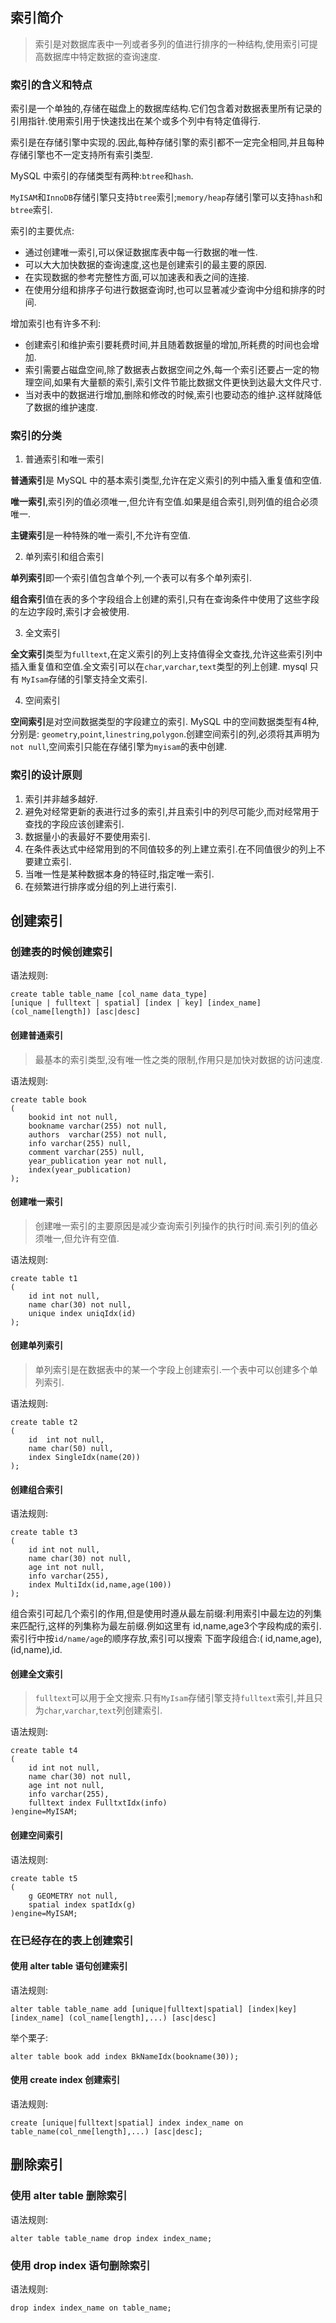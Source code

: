 ## 索引简介

> 索引是对数据库表中一列或者多列的值进行排序的一种结构,使用索引可提高数据库中特定数据的查询速度.

### 索引的含义和特点

索引是一个单独的,存储在磁盘上的数据库结构.它们包含着对数据表里所有记录的引用指针.使用索引用于快速找出在某个或多个列中有特定值得行.

索引是在存储引擎中实现的.因此,每种存储引擎的索引都不一定完全相同,并且每种存储引擎也不一定支持所有索引类型.

MySQL 中索引的存储类型有两种:`btree`和`hash`.

`MyISAM`和`InnoDB`存储引擎只支持`btree`索引;`memory/heap`存储引擎可以支持`hash`和`btree`索引.

索引的主要优点:

* 通过创建唯一索引,可以保证数据库表中每一行数据的唯一性.
* 可以大大加快数据的查询速度,这也是创建索引的最主要的原因.
* 在实现数据的参考完整性方面,可以加速表和表之间的连接.
* 在使用分组和排序子句进行数据查询时,也可以显著减少查询中分组和排序的时间.



增加索引也有许多不利:

* 创建索引和维护索引要耗费时间,并且随着数据量的增加,所耗费的时间也会增加.
* 索引需要占磁盘空间,除了数据表占数据空间之外,每一个索引还要占一定的物理空间,如果有大量额的索引,索引文件节能比数据文件更快到达最大文件尺寸.
* 当对表中的数据进行增加,删除和修改的时候,索引也要动态的维护.这样就降低了数据的维护速度.



### 索引的分类

1. 普通索引和唯一索引

**普通索引**是 MySQL 中的基本索引类型,允许在定义索引的列中插入重复值和空值.

**唯一索引**,索引列的值必须唯一,但允许有空值.如果是组合索引,则列值的组合必须唯一.

**主键索引**是一种特殊的唯一索引,不允许有空值.

2. 单列索引和组合索引

**单列索引**即一个索引值包含单个列,一个表可以有多个单列索引.

**组合索引**值在表的多个字段组合上创建的索引,只有在查询条件中使用了这些字段的左边字段时,索引才会被使用.

3. 全文索引

**全文索引**类型为`fulltext`,在定义索引的列上支持值得全文查找,允许这些索引列中插入重复值和空值.全文索引可以在`char`,`varchar`,`text`类型的列上创建. mysql 只有 `MyIsam`存储的引擎支持全文索引.

4. 空间索引

**空间索引**是对空间数据类型的字段建立的索引. MySQL 中的空间数据类型有4种,分别是: `geometry`,`point`,`linestring`,`polygon`.创建空间索引的列,必须将其声明为`not null`,空间索引只能在存储引擎为`myisam`的表中创建.

### 索引的设计原则

1. 索引并非越多越好.
2. 避免对经常更新的表进行过多的索引,并且索引中的列尽可能少,而对经常用于查找的字段应该创建索引.
3. 数据量小的表最好不要使用索引.
4. 在条件表达式中经常用到的不同值较多的列上建立索引.在不同值很少的列上不要建立索引.
5. 当唯一性是某种数据本身的特征时,指定唯一索引.
6. 在频繁进行排序或分组的列上进行索引.



## 创建索引

### 创建表的时候创建索引

语法规则:

```mysql
create table table_name [col_name data_type]
[unique | fulltext | spatial] [index | key] [index_name] (col_name[length]) [asc|desc]
```



#### 创建普通索引

> 最基本的索引类型,没有唯一性之类的限制,作用只是加快对数据的访问速度.

语法规则:

```mysql
create table book
(
    bookid int not null,
    bookname varchar(255) not null,
    authors  varchar(255) not null,
    info varchar(255) null,
    comment varchar(255) null,
    year_publication year not null,
    index(year_publication)
);
```

#### 创建唯一索引

> 创建唯一索引的主要原因是减少查询索引列操作的执行时间.索引列的值必须唯一,但允许有空值.

语法规则:

```mysql
create table t1
(
    id int not null,
    name char(30) not null,
    unique index uniqIdx(id)
);
```

#### 创建单列索引

> 单列索引是在数据表中的某一个字段上创建索引.一个表中可以创建多个单列索引.

语法规则:

```mysql
create table t2
(
    id  int not null,
    name char(50) null,
    index SingleIdx(name(20))
);
```

#### 创建组合索引

语法规则:

```mysql
create table t3
(
    id int not null,
    name char(30) not null,
    age int not null,
    info varchar(255),
    index MultiIdx(id,name,age(100))
);
```

组合索引可起几个索引的作用,但是使用时遵从最左前缀:利用索引中最左边的列集来匹配行,这样的列集称为最左前缀.例如这里有 id,name,age3个字段构成的索引.索引行中按`id/name/age`的顺序存放,索引可以搜索 下面字段组合:( id,name,age),(id,name),id.

#### 创建全文索引

> `fulltext`可以用于全文搜索.只有`MyIsam`存储引擎支持`fulltext`索引,并且只为`char`,`varchar`,`text`列创建索引.

语法规则:

```mysql
create table t4
(
    id int not null,
    name char(30) not null,
    age int not null,
    info varchar(255),
    fulltext index FulltxtIdx(info)
)engine=MyISAM;
```

#### 创建空间索引

语法规则:

```mysql
create table t5
(
    g GEOMETRY not null,
    spatial index spatIdx(g)
)engine=MyISAM;
```

### 在已经存在的表上创建索引

#### 使用 alter table 语句创建索引

语法规则:

```mysql
alter table table_name add [unique|fulltext|spatial] [index|key]
[index_name] (col_name[length],...) [asc|desc]
```

举个栗子:

```mysql
alter table book add index BkNameIdx(bookname(30));
```

#### 使用 create index 创建索引

语法规则:

```mysql
create [unique|fulltext|spatial] index index_name on table_name(col_nme[length],...) [asc|desc];
```

## 删除索引

### 使用 alter table 删除索引

语法规则:

```mysql
alter table table_name drop index index_name;
```

### 使用 drop index 语句删除索引

语法规则:

```mysql
drop index index_name on table_name;
```

